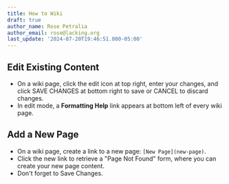 ```yaml
---
title: How to Wiki
draft: true
author_name: Rose Petralia
author_email: rose@lacking.org
last_update: '2024-07-20T19:46:51.000-05:00'
---
```

## Edit Existing Content

- On a wiki page, click the edit icon at top right, enter your changes, and click SAVE CHANGES at bottom right to save or CANCEL to discard changes.
- In edit mode, a **Formatting Help** link appears at bottom left of every wiki page.

## Add a New Page

- On a wiki page, create a link to a new page: `[New Page](new-page)`. 
- Click the new link to retrieve a "Page Not Found" form, where you can create your new page content. 
- Don't forget to Save Changes.
